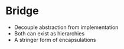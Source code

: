 # Bridge
- Decouple abstraction from implementation
- Both can exist as hierarchies
- A stringer form of encapsulations
